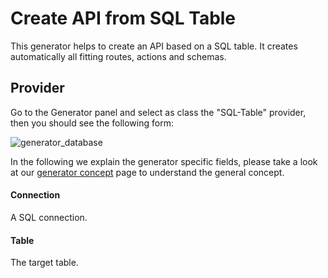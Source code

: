 
# Create API from SQL Table

This generator helps to create an API based on a SQL table.
It creates automatically all fitting routes, actions and schemas.

## Provider

Go to the Generator panel and select as class the "SQL-Table" provider,
then you should see the following form:

![generator_database](/img/use_cases/generator/sql_table.png)

In the following we explain the generator specific fields, please take a look at our
[generator concept](../concepts/generator.md) page to understand the general concept.

#### Connection

A SQL connection.

#### Table

The target table.
